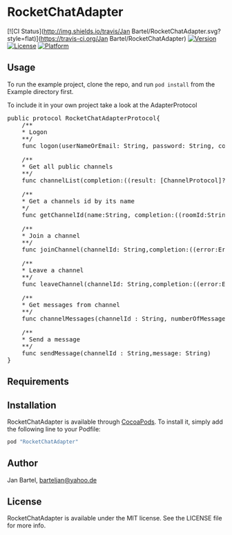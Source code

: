 # RocketChatAdapter

[![CI Status](http://img.shields.io/travis/Jan Bartel/RocketChatAdapter.svg?style=flat)](https://travis-ci.org/Jan Bartel/RocketChatAdapter)
[![Version](https://img.shields.io/cocoapods/v/RocketChatAdapter.svg?style=flat)](http://cocoapods.org/pods/RocketChatAdapter)
[![License](https://img.shields.io/cocoapods/l/RocketChatAdapter.svg?style=flat)](http://cocoapods.org/pods/RocketChatAdapter)
[![Platform](https://img.shields.io/cocoapods/p/RocketChatAdapter.svg?style=flat)](http://cocoapods.org/pods/RocketChatAdapter)

## Usage

To run the example project, clone the repo, and run `pod install` from the Example directory first.

To include it in your own project take a look at the AdapterProtocol

<pre>
public protocol RocketChatAdapterProtocol{
    /**
    * Logon
    **/
    func logon(userNameOrEmail: String, password: String, completion:((result: AuthorizationResultProtocol?,error:ErrorType?)->Void)?)

    /**
    * Get all public channels
    **/
    func channelList(completion:((result: [ChannelProtocol]?,error: ErrorType?)->Void)?)

    /**
    * Get a channels id by its name
    */
    func getChannelId(name:String, completion:((roomId:String?, error: ErrorType?)->Void)?)

    /**
    * Join a channel
    **/
    func joinChannel(channelId: String,completion:((error:ErrorType?)->Void)?)

    /**
    * Leave a channel
    **/
    func leaveChannel(channelId: String,completion:((error:ErrorType?)->Void)?)

    /**
    * Get messages from channel
    **/
    func channelMessages(channelId : String, numberOfMessages:Int, start: NSDate?, end: NSDate?, completion: ((result: MessageHistoryResultProtocol?, error: ErrorType?)->Void)?)

    /**
    * Send a message
    **/
    func sendMessage(channelId : String,message: String)
}
</pre>


## Requirements

## Installation

RocketChatAdapter is available through [CocoaPods](http://cocoapods.org). To install
it, simply add the following line to your Podfile:

```ruby
pod "RocketChatAdapter"
```

## Author

Jan Bartel, barteljan@yahoo.de

## License

RocketChatAdapter is available under the MIT license. See the LICENSE file for more info.
